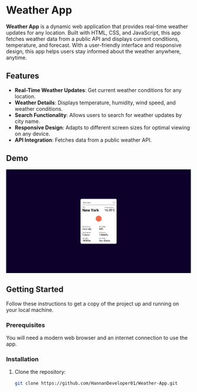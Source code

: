 # Weather App

**Weather App** is a dynamic web application that provides real-time weather updates for any location. Built with HTML, CSS, and JavaScript, this app fetches weather data from a public API and displays current conditions, temperature, and forecast. With a user-friendly interface and responsive design, this app helps users stay informed about the weather anywhere, anytime.

## Features

- **Real-Time Weather Updates**: Get current weather conditions for any location.
- **Weather Details**: Displays temperature, humidity, wind speed, and weather conditions.
- **Search Functionality**: Allows users to search for weather updates by city name.
- **Responsive Design**: Adapts to different screen sizes for optimal viewing on any device.
- **API Integration**: Fetches data from a public weather API.

## Demo

![Demo Image](./demo.png)

## Getting Started

Follow these instructions to get a copy of the project up and running on your local machine.

### Prerequisites

You will need a modern web browser and an internet connection to use the app.

### Installation

1. Clone the repository:
   ```sh
   git clone https://github.com/HannanDeveloper01/Weather-App.git

